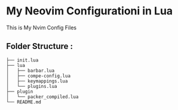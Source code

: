 # My Neovim Configurationi in Lua

This is My Nvim Config Files


## Folder Structure :

```
├── init.lua
├── lua
│   ├── barbar.lua
│   ├── compe-config.lua
│   ├── keymappings.lua
│   └── plugins.lua
├── plugin
│   └── packer_compiled.lua
└── README.md

```
